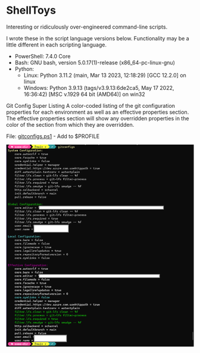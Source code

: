 # ShellToys
Interesting or ridiculously over-engineered command-line scripts. 

I wrote these in the script language versions below. Functionality may be a little different in each scripting language.

* PowerShell: 7.4.0 Core
* Bash: GNU bash, version 5.0.17(1)-release (x86_64-pc-linux-gnu)
* Python: 
  * Linux: Python 3.11.2 (main, Mar 13 2023, 12:18:29) [GCC 12.2.0] on linux
  * Windows: Python 3.9.13 (tags/v3.9.13:6de2ca5, May 17 2022, 16:36:42) [MSC v.1929 64 bit (AMD64)] on win32

Git Config Super Listing
A color-coded listing of the git configuration properties for each environment as well as an effective properties section. The effective properties section will show any overridden properties in the color of the section from which they are overridden.

File: [gitconfigs.ps1](gitconfigs.ps1) - Add to $PROFILE

![Git Config Super Listing Sample Image](gitconfigsuperlist.png)

